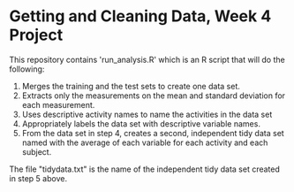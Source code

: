# Getting and Cleaning Data, Week 4 Project

This repository contains 'run_analysis.R' which is an R script that will do the following: 

1. Merges the training and the test sets to create one data set.
2. Extracts only the measurements on the mean and standard deviation for each measurement. 
3. Uses descriptive activity names to name the activities in the data set
4. Appropriately labels the data set with descriptive variable names. 
5. From the data set in step 4, creates a second, independent tidy data set named with the average of each variable for each activity and each subject.

The file "tidydata.txt" is the name of the independent tidy data set created in step 5 above.